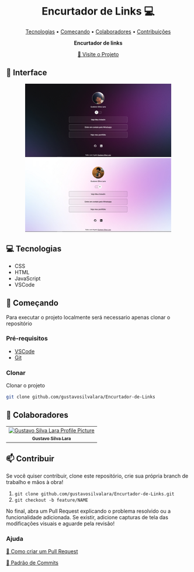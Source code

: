 <h1 align="center" style="font-weight: bold;">Encurtador de Links 💻</h1>

<p align="center">
 <a href="#tech">Tecnologias</a> • 
 <a href="#started">Começando</a> • 
  <a href="#colab">Colaboradores</a> •
 <a href="#contribute">Contribuições</a>
</p>

<p align="center">
    <b>Encurtador de links</b>
</p>

<p align="center">
     <a href="https://gustavosilvalara.github.io/FrontEnd/">📱 Visite o Projeto</a>
</p>

<h2 id="layout">🎨 Interface</h2>

<p align="center">
    <img src="./Assets/Screenshot 2025-07-16 084405.png" alt="Image Example" width="400px">
    <img src="./Assets/Screenshot 2025-07-16 084431.png" alt="Image Example" width="400px">
</p>

<h2 id="technologies">💻 Tecnologias</h2>

- CSS
- HTML
- JavaScript
- VSCode

<h2 id="started">🚀 Começando</h2>

Para executar o projeto localmente será necessario apenas clonar o repositório

<h3>Pré-requisitos</h3>

- [VSCode](https://code.visualstudio.com/Download)
- [Git](https://git-scm.com/downloads)

<h3>Clonar</h3>

Clonar o projeto

```bash
git clone github.com/gustavosilvalara/Encurtador-de-Links
```


<h2 id="colab">🤝 Colaboradores</h2>

<table>
  <tr>
    <td align="center">
      <a href="https://www.linkedin.com/in/gustavo-silva-lara-93b541364/">
        <img src="https://avatars.githubusercontent.com/u/198003078?s=400&u=44bf08bb237f3776f78f5fe6be8d8e1a78bf8530&v=4" width="100px;" alt="Gustavo Silva Lara Profile Picture"/><br>
        <sub>
          <b>Gustavo Silva Lara</b>
        </sub>
      </a>
    </td>
  </tr>
</table>

<h2 id="contribute">📫 Contribuir</h2>

Se você quiser contribuir, clone este repositório, crie sua própria branch de trabalho e mãos à obra!

1. `git clone github.com/gustavosilvalara/Encurtador-de-Links.git`
2. `git checkout -b feature/NAME`

No final, abra um Pull Request explicando o problema resolvido ou a funcionalidade adicionada. Se existir, adicione capturas de tela das modificações visuais e aguarde pela revisão!

<h3>Ajuda</h3>

[📝 Como criar um Pull Request](https://www.atlassian.com/br/git/tutorials/making-a-pull-request)

[💾 Padrão de Commits](https://gist.github.com/joshbuchea/6f47e86d2510bce28f8e7f42ae84c716)
